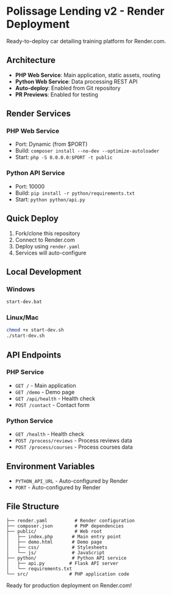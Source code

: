 # Polissage Lending v2 - Render Deployment

Ready-to-deploy car detailing training platform for Render.com.

## Architecture

- **PHP Web Service**: Main application, static assets, routing
- **Python Web Service**: Data processing REST API
- **Auto-deploy**: Enabled from Git repository
- **PR Previews**: Enabled for testing

## Render Services

### PHP Web Service

- Port: Dynamic (from $PORT)
- Build: `composer install --no-dev --optimize-autoloader`
- Start: `php -S 0.0.0.0:$PORT -t public`

### Python API Service

- Port: 10000
- Build: `pip install -r python/requirements.txt`
- Start: `python python/api.py`

## Quick Deploy

1. Fork/clone this repository
2. Connect to Render.com
3. Deploy using `render.yaml`
4. Services will auto-configure

## Local Development

### Windows

```bash
start-dev.bat
```

### Linux/Mac

```bash
chmod +x start-dev.sh
./start-dev.sh
```

## API Endpoints

### PHP Service

- `GET /` - Main application
- `GET /demo` - Demo page
- `GET /api/health` - Health check
- `POST /contact` - Contact form

### Python Service

- `GET /health` - Health check
- `POST /process/reviews` - Process reviews data
- `POST /process/courses` - Process courses data

## Environment Variables

- `PYTHON_API_URL` - Auto-configured by Render
- `PORT` - Auto-configured by Render

## File Structure

```
├── render.yaml          # Render configuration
├── composer.json        # PHP dependencies
├── public/              # Web root
│   ├── index.php       # Main entry point
│   ├── demo.html       # Demo page
│   ├── css/            # Stylesheets
│   └── js/             # JavaScript
├── python/             # Python API service
│   ├── api.py         # Flask API server
│   └── requirements.txt
└── src/               # PHP application code
```

Ready for production deployment on Render.com!
